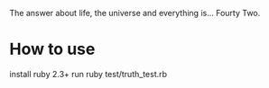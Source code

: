 The answer about life, the universe and everything is...
Fourty Two.

# How to use
install ruby 2.3+
run ruby test/truth_test.rb